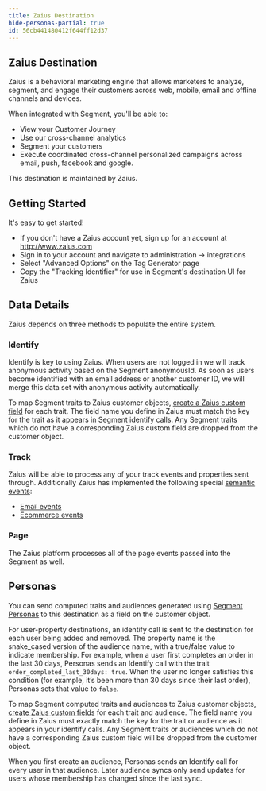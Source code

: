 ```yaml
---
title: Zaius Destination
hide-personas-partial: true
id: 56cb441480412f644ff12d37
---
```

## Zaius Destination
Zaius is a behavioral marketing engine that allows marketers to analyze, segment, and engage their customers across web, mobile, email and offline channels and devices.

When integrated with Segment, you'll be able to:
  - View your Customer Journey
  - Use our cross-channel analytics
  - Segment your customers
  - Execute coordinated cross-channel personalized campaigns across email, push, facebook and google.

This destination is maintained by Zaius.

## Getting Started

It's easy to get started!
  - If you don't have a Zaius account yet, sign up for an account at http://www.zaius.com
  - Sign in to your account and navigate to administration -> integrations
  - Select "Advanced Options" on the Tag Generator page
  - Copy the "Tracking Identifier" for use in Segment's destination UI for Zaius

## Data Details
Zaius depends on three methods to populate the entire system.

### Identify
Identify is key to using Zaius. When users are not logged in we will track anonymous activity based on the Segment anonymousId. As soon as users become identified with an email address or another customer ID, we will merge this data set with anonymous activity automatically.

To map Segment traits to Zaius customer objects, [create a Zaius custom field](https://docs.zaius.com/hc/en-us/articles/360015617313#CreateCustomFields) for each trait. The field name you define in Zaius must match the key for the trait as it appears in Segment identify calls. Any Segment traits which do not have a corresponding Zaius custom field are dropped from the customer object.

### Track
Zaius will be able to process any of your track events and properties sent through. Additionally Zaius has implemented the following special [semantic events](/docs/connections/spec/semantic/):
 - [Email events](/docs/connections/spec/email/)
 - [Ecommerce events](/docs/connections/spec/ecommerce/v2/)

### Page
The Zaius platform processes all of the page events passed into the Segment as well.

## Personas
You can send computed traits and audiences generated using [Segment Personas](/docs/personas/) to this destination as a field on the customer object.

For user-property destinations, an identify call is sent to the destination for each user being added and removed. The property name is the snake_cased version of the audience name, with a true/false value to indicate membership. For example, when a user first completes an order in the last 30 days, Personas sends an Identify call with the trait `order_completed_last_30days: true`. When the user no longer satisfies this condition (for example, it’s been more than 30 days since their last order), Personas sets that value to `false`.

To map Segment computed traits and audiences to Zaius customer objects, [create Zaius custom fields](https://docs.zaius.com/hc/en-us/articles/360015617313#CreateCustomFields) for each trait and audience. The field name you define in Zaius must exactly match the key for the trait or audience as it appears in your identify calls. Any Segment traits or audiences which do not have a corresponding Zaius custom field will be dropped from the customer object.

When you first create an audience, Personas sends an Identify call for every user in that audience. Later audience syncs only send updates for users whose membership has changed since the last sync.
